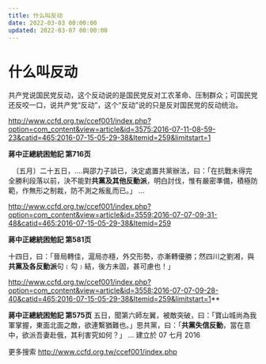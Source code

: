 ```yaml
---
title: 什么叫反动
date: 2022-03-03 00:00:00
updated: 2022-03-07 00:00:00
---
```


# 什么叫反动

共产党说国民党反动，这个反动说的是国民党反对工农革命、压制群众；可国民党还反咬一口，说共产党“反动”，这个“反动”说的只是反对国民党的反动统治。

http://www.ccfd.org.tw/ccef001/index.php?option=com_content&view=article&id=3575:2016-07-11-08-59-23&catid=465:2016-07-15-05-29-38&Itemid=259&limitstart=1

**蔣中正總統困勉記 第716页**

  〔五月〕二十五日，....與邵力子談已，決定處置共黨辦法，曰：「在抗戰未得完全勝利段落以前，決不能對**共黨及其他反動派**，明白討伐，惟有嚴密準備，積極防範，作無形之制裁，防不測之叛亂而已。」 ...

http://www.ccfd.org.tw/ccef001/index.php?option=com_content&view=article&id=3559:2016-07-07-09-31-48&catid=465:2016-07-15-05-29-38&Itemid=259

**蔣中正總統困勉記 第581页**

十四日，曰：「晉局轉佳，滬局亦穩，外交形勢，亦漸轉優勝；然四川之劉湘，與**共黨及各反動派**句﹝勾﹞結，後方未固，甚可慮也！」

http://www.ccfd.org.tw/ccef001/index.php?option=com_content&view=article&id=3558:2016-07-07-09-28-40&catid=465:2016-07-15-05-29-38&Itemid=259&limitstart=1**

**蔣中正總統困勉記 第575页**
五日，聞第六師左翼，被敵突破，曰：「寶山城尚為我軍掌握，東面北面之敵，欲連繫猶難也。」思共黨，曰：「**共黨失信反動**，當在意中，欲派吾妻赴俄，其利害究如何？」 ...
建立於 07 七月 2016

更多搜索 http://www.ccfd.org.tw/ccef001/index.php
